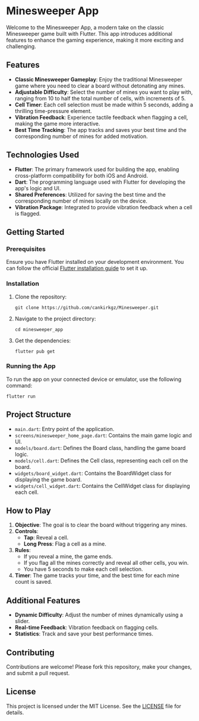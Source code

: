 <h1>Minesweeper App</h1>
    <p>
        Welcome to the Minesweeper App, a modern take on the classic Minesweeper game built with Flutter. This app introduces additional features to enhance the gaming experience, making it more exciting and challenging.
    </p>
   <h2>Features</h2>
    <ul>
        <li><strong>Classic Minesweeper Gameplay</strong>: Enjoy the traditional Minesweeper game where you need to clear a board without detonating any mines.</li>
        <li><strong>Adjustable Difficulty</strong>: Select the number of mines you want to play with, ranging from 10 to half the total number of cells, with increments of 5.</li>
        <li><strong>Cell Timer</strong>: Each cell selection must be made within 5 seconds, adding a thrilling time-pressure element.</li>
        <li><strong>Vibration Feedback</strong>: Experience tactile feedback when flagging a cell, making the game more interactive.</li>
        <li><strong>Best Time Tracking</strong>: The app tracks and saves your best time and the corresponding number of mines for added motivation.</li>
    </ul>
    <h2>Technologies Used</h2>
    <ul>
        <li><strong>Flutter</strong>: The primary framework used for building the app, enabling cross-platform compatibility for both iOS and Android.</li>
        <li><strong>Dart</strong>: The programming language used with Flutter for developing the app's logic and UI.</li>
        <li><strong>Shared Preferences</strong>: Utilized for saving the best time and the corresponding number of mines locally on the device.</li>
        <li><strong>Vibration Package</strong>: Integrated to provide vibration feedback when a cell is flagged.</li>
    </ul>
    <h2>Getting Started</h2>
    <h3>Prerequisites</h3>
    <p>
        Ensure you have Flutter installed on your development environment. You can follow the official <a href="https://flutter.dev/docs/get-started/install">Flutter installation guide</a> to set it up.
    </p>
    <h3>Installation</h3>
    <ol>
        <li>Clone the repository:
            <pre><code>git clone https://github.com/cankirkgz/Minesweeper.git</code></pre>
        </li>
        <li>Navigate to the project directory:
            <pre><code>cd minesweeper_app</code></pre>
        </li>
        <li>Get the dependencies:
            <pre><code>flutter pub get</code></pre>
        </li>
    </ol>
    <h3>Running the App</h3>
    <p>To run the app on your connected device or emulator, use the following command:</p>
    <pre><code>flutter run</code></pre>
    <h2>Project Structure</h2>
    <ul>
        <li><code>main.dart</code>: Entry point of the application.</li>
        <li><code>screens/minesweeper_home_page.dart</code>: Contains the main game logic and UI.</li>
        <li><code>models/board.dart</code>: Defines the Board class, handling the game board logic.</li>
        <li><code>models/cell.dart</code>: Defines the Cell class, representing each cell on the board.</li>
        <li><code>widgets/board_widget.dart</code>: Contains the BoardWidget class for displaying the game board.</li>
        <li><code>widgets/cell_widget.dart</code>: Contains the CellWidget class for displaying each cell.</li>
    </ul>
    <h2>How to Play</h2>
    <ol>
        <li><strong>Objective</strong>: The goal is to clear the board without triggering any mines.</li>
        <li><strong>Controls</strong>:
            <ul>
                <li><strong>Tap</strong>: Reveal a cell.</li>
                <li><strong>Long Press</strong>: Flag a cell as a mine.</li>
            </ul>
        </li>
        <li><strong>Rules</strong>:
            <ul>
                <li>If you reveal a mine, the game ends.</li>
                <li>If you flag all the mines correctly and reveal all other cells, you win.</li>
                <li>You have 5 seconds to make each cell selection.</li>
            </ul>
        </li>
        <li><strong>Timer</strong>: The game tracks your time, and the best time for each mine count is saved.</li>
    </ol>
    <h2>Additional Features</h2>
    <ul>
        <li><strong>Dynamic Difficulty</strong>: Adjust the number of mines dynamically using a slider.</li>
        <li><strong>Real-time Feedback</strong>: Vibration feedback on flagging cells.</li>
        <li><strong>Statistics</strong>: Track and save your best performance times.</li>
    </ul>
    <h2>Contributing</h2>
    <p>
        Contributions are welcome! Please fork this repository, make your changes, and submit a pull request.
    </p>
    <h2>License</h2>
    <p>
        This project is licensed under the MIT License. See the <a href="LICENSE">LICENSE</a> file for details.
    </p>
